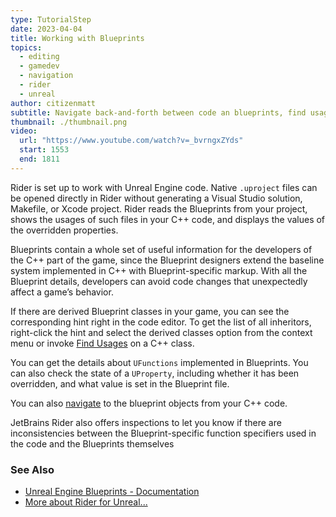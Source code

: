 ```yaml
---
type: TutorialStep
date: 2023-04-04
title: Working with Blueprints
topics:
  - editing
  - gamedev
  - navigation
  - rider
  - unreal
author: citizenmatt
subtitle: Navigate back-and-forth between code an blueprints, find usages, ...
thumbnail: ./thumbnail.png
video:
  url: "https://www.youtube.com/watch?v=_bvrngxZYds"
  start: 1553
  end: 1811
---
```


Rider is set up to work with Unreal Engine code. Native `.uproject` files can be opened directly in Rider without generating a Visual Studio solution, Makefile, or Xcode project. Rider reads the Blueprints from your project, shows the usages of such files in your C++ code, and displays the values of the overridden properties.

Blueprints contain a whole set of useful information for the developers of the C++ part of the game, since the Blueprint designers extend the baseline system implemented in C++ with Blueprint-specific markup. With all the Blueprint details, developers can avoid code changes that unexpectedly affect a game’s behavior.

If there are derived Blueprint classes in your game, you can see the corresponding hint right in the code editor. To get the list of all inheritors, right-click the hint and select the derived classes option from the context menu or invoke [Find Usages](https://www.jetbrains.com/help/rider/Navigation_and_Search__Finding_Usages.html) on a C++ class.

You can get the details about `UFunctions` implemented in Blueprints. You can also check the state of a `UProperty`, including whether it has been overridden, and what value is set in the Blueprint file.

You can also [navigate](https://www.jetbrains.com/help/rider/Unreal_Engine__UnrealLink_RiderLink.html#unreallink_riderlink_features) to the blueprint objects from your C++ code.

JetBrains Rider also offers inspections to let you know if there are inconsistencies between the Blueprint-specific function specifiers used in the code and the Blueprints themselves

### See Also

- [Unreal Engine Blueprints - Documentation](https://www.jetbrains.com/help/rider/Unreal_Engine__Blueprints.html)
- [More about Rider for Unreal...](https://www.jetbrains.com/lp/rider-unreal/)
